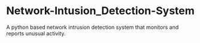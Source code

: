 # Network-Intusion_Detection-System
A python based network intrusion detection system that monitors and reports unusual activity.
